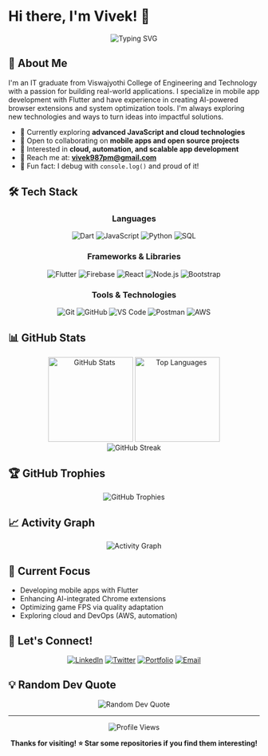 # Hi there, I'm Vivek! 👋

<div align="center">
  <img src="https://readme-typing-svg.herokuapp.com?font=Fira+Code&pause=1000&color=2E9EF7&center=true&vCenter=true&width=435&lines=Welcome+to+my+GitHub+profile!;Flutter+and+Full+Stack+Developer;Always+learning+new+things;Let's+build+something+amazing!" alt="Typing SVG" />
</div>

## 🚀 About Me

I'm an IT graduate from Viswajyothi College of Engineering and Technology with a passion for building real-world applications. I specialize in mobile app development with Flutter and have experience in creating AI-powered browser extensions and system optimization tools. I'm always exploring new technologies and ways to turn ideas into impactful solutions.

- 🌟 Currently exploring **advanced JavaScript and cloud technologies**
- 💼 Open to collaborating on **mobile apps and open source projects**
- 🤔 Interested in **cloud, automation, and scalable app development**
- 💌 Reach me at: **vivek987pm@gmail.com**
- 🚀 Fun fact: I debug with `console.log()` and proud of it!

## 🛠️ Tech Stack

<div align="center">

### Languages
![Dart](https://img.shields.io/badge/-Dart-0175C2?style=flat-square&logo=dart&logoColor=white)
![JavaScript](https://img.shields.io/badge/-JavaScript-F7DF1E?style=flat-square&logo=javascript&logoColor=black)
![Python](https://img.shields.io/badge/-Python-3776AB?style=flat-square&logo=python&logoColor=white)
![SQL](https://img.shields.io/badge/-SQL-4479A1?style=flat-square&logo=postgresql&logoColor=white)

### Frameworks & Libraries
![Flutter](https://img.shields.io/badge/-Flutter-02569B?style=flat-square&logo=flutter&logoColor=white)
![Firebase](https://img.shields.io/badge/-Firebase-FFCA28?style=flat-square&logo=firebase&logoColor=black)
![React](https://img.shields.io/badge/-React-61DAFB?style=flat-square&logo=react&logoColor=black)
![Node.js](https://img.shields.io/badge/-Node.js-339933?style=flat-square&logo=node.js&logoColor=white)
![Bootstrap](https://img.shields.io/badge/-Bootstrap-563D7C?style=flat-square&logo=bootstrap&logoColor=white)

### Tools & Technologies
![Git](https://img.shields.io/badge/-Git-F05032?style=flat-square&logo=git&logoColor=white)
![GitHub](https://img.shields.io/badge/-GitHub-181717?style=flat-square&logo=github&logoColor=white)
![VS Code](https://img.shields.io/badge/-VS%20Code-007ACC?style=flat-square&logo=visual-studio-code&logoColor=white)
![Postman](https://img.shields.io/badge/-Postman-FF6C37?style=flat-square&logo=postman&logoColor=white)
![AWS](https://img.shields.io/badge/-AWS-232F3E?style=flat-square&logo=amazon-aws&logoColor=white)

</div>

## 📊 GitHub Stats

<div align="center">
  <img src="https://github-readme-stats.vercel.app/api?username=vivek123r&show_icons=true&theme=tokyonight&hide_border=true&count_private=true" alt="GitHub Stats" height="170" />
  <img src="https://github-readme-stats.vercel.app/api/top-langs/?username=vivek123r&layout=compact&theme=tokyonight&hide_border=true" alt="Top Languages" height="170" />
</div>

<div align="center">
  <img src="https://github-readme-streak-stats.herokuapp.com/?user=vivek123r&theme=tokyonight&hide_border=true" alt="GitHub Streak" />
</div>

## 🏆 GitHub Trophies

<div align="center">
  <img src="https://github-profile-trophy.vercel.app/?username=vivek123r&theme=tokyonight&no-frame=true&margin-w=15&margin-h=15&column=7" alt="GitHub Trophies" />
</div>

## 📈 Activity Graph

<div align="center">
  <img src="https://github-readme-activity-graph.vercel.app/graph?username=vivek123r&theme=tokyo-night&hide_border=true" alt="Activity Graph" />
</div>

## 🎯 Current Focus

- Developing mobile apps with Flutter
- Enhancing AI-integrated Chrome extensions
- Optimizing game FPS via quality adaptation
- Exploring cloud and DevOps (AWS, automation)

## 💌 Let's Connect!

<div align="center">

[![LinkedIn](https://img.shields.io/badge/-LinkedIn-0077B5?style=for-the-badge&logo=linkedin&logoColor=white)](https://linkedin.com/in/your-profile)
[![Twitter](https://img.shields.io/badge/-Twitter-1DA1F2?style=for-the-badge&logo=twitter&logoColor=white)](https://twitter.com/your-handle)
[![Portfolio](https://img.shields.io/badge/-Portfolio-000000?style=for-the-badge&logo=react&logoColor=white)](https://your-portfolio.com)
[![Email](https://img.shields.io/badge/-Email-D14836?style=for-the-badge&logo=gmail&logoColor=white)](mailto:vivek987pm@gmail.com)

</div>

## 💡 Random Dev Quote

<div align="center">
  <img src="https://quotes-github-readme.vercel.app/api?type=horizontal&theme=tokyonight" alt="Random Dev Quote" />
</div>

---

<div align="center">
  <img src="https://komarev.com/ghpvc/?username=vivek123r&style=flat-square&color=blue" alt="Profile Views" />

  **Thanks for visiting! ⭐ Star some repositories if you find them interesting!**
</div>
